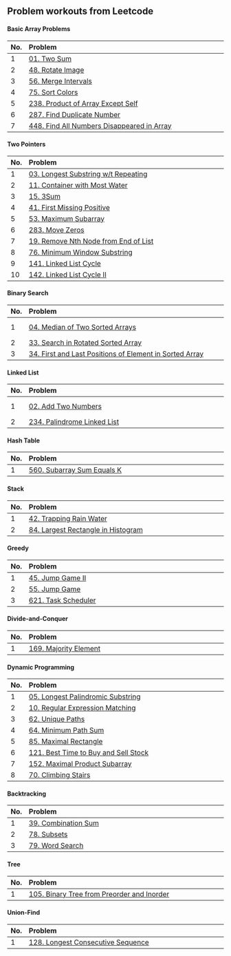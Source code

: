 ## Problem workouts from Leetcode

#### Basic Array Problems

| No.  | Problem&nbsp;&nbsp;&nbsp;&nbsp;&nbsp;&nbsp;&nbsp;&nbsp;&nbsp;&nbsp;&nbsp;&nbsp;&nbsp;&nbsp;&nbsp;&nbsp;&nbsp;&nbsp;&nbsp;&nbsp;&nbsp;&nbsp;&nbsp;&nbsp;&nbsp;&nbsp;&nbsp;&nbsp;&nbsp;&nbsp;&nbsp;&nbsp;&nbsp;&nbsp;&nbsp;&nbsp;&nbsp;&nbsp;&nbsp;&nbsp;&nbsp;&nbsp;&nbsp;&nbsp;&nbsp;&nbsp;&nbsp;&nbsp;&nbsp;&nbsp;&nbsp;&nbsp;&nbsp;&nbsp;&nbsp;&nbsp;&nbsp;&nbsp;&nbsp;&nbsp;&nbsp;&nbsp;&nbsp;&nbsp;&nbsp;&nbsp;&nbsp;&nbsp;&nbsp;&nbsp;&nbsp;&nbsp;&nbsp;&nbsp;&nbsp;&nbsp;&nbsp;&nbsp;&nbsp;&nbsp;&nbsp;&nbsp;&nbsp;&nbsp;&nbsp;&nbsp;&nbsp;&nbsp;&nbsp;&nbsp;&nbsp;&nbsp;&nbsp;&nbsp;&nbsp; | Solution&nbsp;&nbsp;&nbsp;&nbsp;&nbsp;&nbsp;&nbsp;&nbsp;&nbsp;&nbsp;&nbsp;&nbsp;&nbsp;&nbsp;&nbsp;&nbsp;&nbsp;&nbsp;&nbsp;&nbsp; | Level  |
| ---- | :----------------------------------------------------------- | ------------------------------------------------------------ | ------ |
| 1    | [01. Two Sum](https://leetcode.com/problems/two-sum/)        | [python](https://github.com/baihuaxie/leetcode/blob/master/01_basic_array/01_two_sums.py) | Easy   |
| 2    | [48. Rotate Image](https://leetcode.com/problems/rotate-image/) | [c++](https://github.com/baihuaxie/leetcode/blob/master/01_basic_array/48_rotate_image.cpp) | Medium |
| 3    | [56. Merge Intervals](https://leetcode.com/problems/merge-intervals/) | [c++](https://github.com/baihuaxie/leetcode/blob/master/01_basic_array/56_merge_intervals.h) | Medium |
| 4    | [75. Sort Colors](https://leetcode.com/problems/sort-colors/) | [c++](https://github.com/baihuaxie/leetcode/blob/master/01_basic_array/75_sort_colors.h) | Medium |
| 5    | [238. Product of Array Except Self](https://leetcode.com/problems/product-of-array-except-self/) | [c++](https://github.com/baihuaxie/leetcode/blob/master/01_basic_array/238_product_except_self.h) | Medium |
| 6    | [287. Find Duplicate Number](https://leetcode.com/problems/find-the-duplicate-number/) | [c++ (speed 90%)](https://github.com/baihuaxie/leetcode/blob/master/01_basic_array/287_find_duplicate.h) | Medium |
| 7    | [448. Find All Numbers Disappeared in Array](https://leetcode.com/problems/find-all-numbers-disappeared-in-an-array/) | [c++](https://github.com/baihuaxie/leetcode/blob/master/01_basic_array/448_all_missing_numbers.h) | Easy   |

#### Two Pointers

| No.  | Problem&nbsp;&nbsp;&nbsp;&nbsp;&nbsp;&nbsp;&nbsp;&nbsp;&nbsp;&nbsp;&nbsp;&nbsp;&nbsp;&nbsp;&nbsp;&nbsp;&nbsp;&nbsp;&nbsp;&nbsp;&nbsp;&nbsp;&nbsp;&nbsp;&nbsp;&nbsp;&nbsp;&nbsp;&nbsp;&nbsp;&nbsp;&nbsp;&nbsp;&nbsp;&nbsp;&nbsp;&nbsp;&nbsp;&nbsp;&nbsp;&nbsp;&nbsp;&nbsp;&nbsp;&nbsp;&nbsp;&nbsp;&nbsp;&nbsp;&nbsp;&nbsp;&nbsp;&nbsp;&nbsp;&nbsp;&nbsp;&nbsp;&nbsp;&nbsp;&nbsp;&nbsp;&nbsp;&nbsp;&nbsp;&nbsp;&nbsp;&nbsp;&nbsp;&nbsp;&nbsp;&nbsp;&nbsp;&nbsp;&nbsp;&nbsp;&nbsp;&nbsp;&nbsp;&nbsp;&nbsp;&nbsp;&nbsp;&nbsp;&nbsp;&nbsp;&nbsp;&nbsp;&nbsp;&nbsp;&nbsp;&nbsp;&nbsp;&nbsp;&nbsp;&nbsp; | Solution&nbsp;&nbsp;&nbsp;&nbsp;&nbsp;&nbsp;&nbsp;&nbsp;&nbsp;&nbsp;&nbsp;&nbsp;&nbsp;&nbsp;&nbsp;&nbsp;&nbsp;&nbsp;&nbsp;&nbsp; | Level  |
| ---- | ------------------------------------------------------------ | ------------------------------------------------------------ | ------ |
| 1    | [03. Longest Substring w/t Repeating](https://leetcode.com/problems/longest-substring-without-repeating-characters/) | [python (mem 99%)](https://github.com/baihuaxie/leetcode/blob/master/02_two_pointers/03_longest_substring.py) | Medium |
| 2    | [11. Container with Most Water](https://leetcode.com/problems/container-with-most-water/) | [python](https://github.com/baihuaxie/leetcode/blob/master/02_two_pointers/11_container.py) | Medium |
| 3    | [15. 3Sum](https://leetcode.com/problems/3sum/)              | [c++](https://github.com/baihuaxie/leetcode/blob/master/02_two_pointers/15_3Sum.cpp) | Medium |
| 4    | [41. First Missing Positive](https://leetcode.com/problems/first-missing-positive/) | [c++](https://github.com/baihuaxie/leetcode/blob/master/02_two_pointers/41_first_missing_pos_integer.cpp) | Hard   |
| 5    | [53. Maximum Subarray](https://leetcode.com/problems/maximum-subarray/) | [c++](https://github.com/baihuaxie/leetcode/blob/master/02_two_pointers/53_maximum_subarray.cpp) | Easy   |
| 6    | [283. Move Zeros](https://leetcode.com/problems/move-zeroes/) | [c++](https://github.com/baihuaxie/leetcode/blob/master/02_two_pointers/283_move_zeros.h) | Easy   |
| 7    | [19. Remove Nth Node from End of List](https://leetcode.com/problems/remove-nth-node-from-end-of-list/) | [c++ (speed 100%)](https://github.com/baihuaxie/leetcode/blob/master/02_two_pointers/19_remove_nth_node_from_end_of_list.h) | Medium |
| 8    | [76. Minimum Window Substring](https://leetcode.com/problems/minimum-window-substring/) | [c++](https://github.com/baihuaxie/leetcode/blob/master/02_two_pointers/76_minimum_window_substring.h) | Hard   |
| 9    | [141. Linked List Cycle](https://leetcode.com/problems/linked-list-cycle/) | [c++](https://github.com/baihuaxie/leetcode/blob/master/02_two_pointers/141_linked_list_cycle.h) | Easy   |
| 10   | [142. Linked List Cycle II](https://leetcode.com/problems/linked-list-cycle-ii/submissions/) | [c++ (speed 99%)](https://github.com/baihuaxie/leetcode/blob/master/02_two_pointers/142_linked_list_cycle_II.h) | Medium |

#### Binary Search

| No.  | Problem&nbsp;&nbsp;&nbsp;&nbsp;&nbsp;&nbsp;&nbsp;&nbsp;&nbsp;&nbsp;&nbsp;&nbsp;&nbsp;&nbsp;&nbsp;&nbsp;&nbsp;&nbsp;&nbsp;&nbsp;&nbsp;&nbsp;&nbsp;&nbsp;&nbsp;&nbsp;&nbsp;&nbsp;&nbsp;&nbsp;&nbsp;&nbsp;&nbsp;&nbsp;&nbsp;&nbsp;&nbsp;&nbsp;&nbsp;&nbsp;&nbsp;&nbsp;&nbsp;&nbsp;&nbsp;&nbsp;&nbsp;&nbsp;&nbsp;&nbsp;&nbsp;&nbsp;&nbsp;&nbsp;&nbsp;&nbsp;&nbsp;&nbsp;&nbsp;&nbsp;&nbsp;&nbsp;&nbsp;&nbsp;&nbsp;&nbsp;&nbsp;&nbsp;&nbsp;&nbsp;&nbsp;&nbsp;&nbsp;&nbsp;&nbsp;&nbsp;&nbsp;&nbsp;&nbsp;&nbsp;&nbsp;&nbsp;&nbsp;&nbsp;&nbsp;&nbsp;&nbsp;&nbsp;&nbsp;&nbsp;&nbsp;&nbsp;&nbsp;&nbsp;&nbsp; | Solution&nbsp;&nbsp;&nbsp;&nbsp;&nbsp;&nbsp;&nbsp;&nbsp;&nbsp;&nbsp;&nbsp;&nbsp;&nbsp;&nbsp;&nbsp;&nbsp;&nbsp;&nbsp;&nbsp;&nbsp; | Level  |
| ---- | ------------------------------------------------------------ | ------------------------------------------------------------ | ------ |
| 1    | [04. Median of Two Sorted Arrays](https://leetcode.com/problems/median-of-two-sorted-arrays/) | [python (mem 100%)](https://github.com/baihuaxie/leetcode/blob/master/03_binary_search/04_median_of_two_sorted_arrays.py) | Hard   |
| 2    | [33. Search in Rotated Sorted Array](https://leetcode.com/problems/search-in-rotated-sorted-array/) | [c++](https://github.com/baihuaxie/leetcode/blob/master/03_binary_search/33_search_rotated_sorted_array.cpp) | Medium |
| 3    | [34. First and Last Positions of Element in Sorted Array](https://leetcode.com/problems/find-first-and-last-position-of-element-in-sorted-array/) | [c++](https://github.com/baihuaxie/leetcode/blob/master/03_binary_search/34_find_posiitons_in_sorted_array.cpp) | Medium |

#### Linked List

| No.  | Problem&nbsp;&nbsp;&nbsp;&nbsp;&nbsp;&nbsp;&nbsp;&nbsp;&nbsp;&nbsp;&nbsp;&nbsp;&nbsp;&nbsp;&nbsp;&nbsp;&nbsp;&nbsp;&nbsp;&nbsp;&nbsp;&nbsp;&nbsp;&nbsp;&nbsp;&nbsp;&nbsp;&nbsp;&nbsp;&nbsp;&nbsp;&nbsp;&nbsp;&nbsp;&nbsp;&nbsp;&nbsp;&nbsp;&nbsp;&nbsp;&nbsp;&nbsp;&nbsp;&nbsp;&nbsp;&nbsp;&nbsp;&nbsp;&nbsp;&nbsp;&nbsp;&nbsp;&nbsp;&nbsp;&nbsp;&nbsp;&nbsp;&nbsp;&nbsp;&nbsp;&nbsp;&nbsp;&nbsp;&nbsp;&nbsp;&nbsp;&nbsp;&nbsp;&nbsp;&nbsp;&nbsp;&nbsp;&nbsp;&nbsp;&nbsp;&nbsp;&nbsp;&nbsp;&nbsp;&nbsp;&nbsp;&nbsp;&nbsp;&nbsp;&nbsp;&nbsp;&nbsp;&nbsp;&nbsp;&nbsp;&nbsp;&nbsp;&nbsp;&nbsp;&nbsp; | Solution&nbsp;&nbsp;&nbsp;&nbsp;&nbsp;&nbsp;&nbsp;&nbsp;&nbsp;&nbsp;&nbsp;&nbsp;&nbsp;&nbsp;&nbsp;&nbsp;&nbsp;&nbsp;&nbsp;&nbsp; | Level  |
| ---- | ------------------------------------------------------------ | ------------------------------------------------------------ | ------ |
| 1    | [02. Add Two Numbers](https://leetcode.com/problems/add-two-numbers/) | [python (mem 100%)](https://github.com/baihuaxie/leetcode/blob/master/04_linked_list/02_add_two_numbers.py) | Medium |
| 2    | [234. Palindrome Linked List](https://leetcode.com/problems/palindrome-linked-list/) | [c++ (speed 91%)](https://github.com/baihuaxie/leetcode/blob/master/04_linked_list/234_palindrome_linked_list.h) | Easy   |

#### Hash Table

| No.  | Problem&nbsp;&nbsp;&nbsp;&nbsp;&nbsp;&nbsp;&nbsp;&nbsp;&nbsp;&nbsp;&nbsp;&nbsp;&nbsp;&nbsp;&nbsp;&nbsp;&nbsp;&nbsp;&nbsp;&nbsp;&nbsp;&nbsp;&nbsp;&nbsp;&nbsp;&nbsp;&nbsp;&nbsp;&nbsp;&nbsp;&nbsp;&nbsp;&nbsp;&nbsp;&nbsp;&nbsp;&nbsp;&nbsp;&nbsp;&nbsp;&nbsp;&nbsp;&nbsp;&nbsp;&nbsp;&nbsp;&nbsp;&nbsp;&nbsp;&nbsp;&nbsp;&nbsp;&nbsp;&nbsp;&nbsp;&nbsp;&nbsp;&nbsp;&nbsp;&nbsp;&nbsp;&nbsp;&nbsp;&nbsp;&nbsp;&nbsp;&nbsp;&nbsp;&nbsp;&nbsp;&nbsp;&nbsp;&nbsp;&nbsp;&nbsp;&nbsp;&nbsp;&nbsp;&nbsp;&nbsp;&nbsp;&nbsp;&nbsp;&nbsp;&nbsp;&nbsp;&nbsp;&nbsp;&nbsp;&nbsp;&nbsp;&nbsp;&nbsp;&nbsp;&nbsp; | Solution&nbsp;&nbsp;&nbsp;&nbsp;&nbsp;&nbsp;&nbsp;&nbsp;&nbsp;&nbsp;&nbsp;&nbsp;&nbsp;&nbsp;&nbsp;&nbsp;&nbsp;&nbsp;&nbsp;&nbsp; | Level  |
| ---- | ------------------------------------------------------------ | ------------------------------------------------------------ | ------ |
| 1    | [560. Subarray Sum Equals K](https://leetcode.com/problems/subarray-sum-equals-k/) | [c++](https://github.com/baihuaxie/leetcode/blob/master/05_hash_table/560_subarray_sum_k.h) | Medium |

#### Stack

| No.  | Problem&nbsp;&nbsp;&nbsp;&nbsp;&nbsp;&nbsp;&nbsp;&nbsp;&nbsp;&nbsp;&nbsp;&nbsp;&nbsp;&nbsp;&nbsp;&nbsp;&nbsp;&nbsp;&nbsp;&nbsp;&nbsp;&nbsp;&nbsp;&nbsp;&nbsp;&nbsp;&nbsp;&nbsp;&nbsp;&nbsp;&nbsp;&nbsp;&nbsp;&nbsp;&nbsp;&nbsp;&nbsp;&nbsp;&nbsp;&nbsp;&nbsp;&nbsp;&nbsp;&nbsp;&nbsp;&nbsp;&nbsp;&nbsp;&nbsp;&nbsp;&nbsp;&nbsp;&nbsp;&nbsp;&nbsp;&nbsp;&nbsp;&nbsp;&nbsp;&nbsp;&nbsp;&nbsp;&nbsp;&nbsp;&nbsp;&nbsp;&nbsp;&nbsp;&nbsp;&nbsp;&nbsp;&nbsp;&nbsp;&nbsp;&nbsp;&nbsp;&nbsp;&nbsp;&nbsp;&nbsp;&nbsp;&nbsp;&nbsp;&nbsp;&nbsp;&nbsp;&nbsp;&nbsp;&nbsp;&nbsp;&nbsp;&nbsp;&nbsp;&nbsp;&nbsp; | Solution&nbsp;&nbsp;&nbsp;&nbsp;&nbsp;&nbsp;&nbsp;&nbsp;&nbsp;&nbsp;&nbsp;&nbsp;&nbsp;&nbsp;&nbsp;&nbsp;&nbsp;&nbsp;&nbsp;&nbsp; | Level |
| ---- | ------------------------------------------------------------ | ------------------------------------------------------------ | ----- |
| 1    | [42. Trapping Rain Water](https://leetcode.com/problems/trapping-rain-water/) | [c++](https://github.com/baihuaxie/leetcode/blob/master/07_stack/42_trap_rain_water.cpp) | Hard  |
| 2    | [84. Largest Rectangle in Histogram](https://leetcode.com/problems/largest-rectangle-in-histogram/) | [c++](https://github.com/baihuaxie/leetcode/blob/master/07_stack/84_largest_rectangle_in_histogram.h) | Hard  |

#### Greedy

| No.  | Problem&nbsp;&nbsp;&nbsp;&nbsp;&nbsp;&nbsp;&nbsp;&nbsp;&nbsp;&nbsp;&nbsp;&nbsp;&nbsp;&nbsp;&nbsp;&nbsp;&nbsp;&nbsp;&nbsp;&nbsp;&nbsp;&nbsp;&nbsp;&nbsp;&nbsp;&nbsp;&nbsp;&nbsp;&nbsp;&nbsp;&nbsp;&nbsp;&nbsp;&nbsp;&nbsp;&nbsp;&nbsp;&nbsp;&nbsp;&nbsp;&nbsp;&nbsp;&nbsp;&nbsp;&nbsp;&nbsp;&nbsp;&nbsp;&nbsp;&nbsp;&nbsp;&nbsp;&nbsp;&nbsp;&nbsp;&nbsp;&nbsp;&nbsp;&nbsp;&nbsp;&nbsp;&nbsp;&nbsp;&nbsp;&nbsp;&nbsp;&nbsp;&nbsp;&nbsp;&nbsp;&nbsp;&nbsp;&nbsp;&nbsp;&nbsp;&nbsp;&nbsp;&nbsp;&nbsp;&nbsp;&nbsp;&nbsp;&nbsp;&nbsp;&nbsp;&nbsp;&nbsp;&nbsp;&nbsp;&nbsp;&nbsp;&nbsp;&nbsp;&nbsp;&nbsp; | Solution&nbsp;&nbsp;&nbsp;&nbsp;&nbsp;&nbsp;&nbsp;&nbsp;&nbsp;&nbsp;&nbsp;&nbsp;&nbsp;&nbsp;&nbsp;&nbsp;&nbsp;&nbsp;&nbsp;&nbsp; | Level  |
| ---- | ------------------------------------------------------------ | ------------------------------------------------------------ | ------ |
| 1    | [45. Jump Game II](https://leetcode.com/problems/jump-game-ii/) | [c++](https://github.com/baihuaxie/leetcode/blob/master/10_greedy/45_jump_game_II.cpp) | Hard   |
| 2    | [55. Jump Game](https://leetcode.com/problems/jump-game/)    | [c++](https://github.com/baihuaxie/leetcode/blob/master/10_greedy/55_jump_game.h) | Medium |
| 3    | [621. Task Scheduler](https://leetcode.com/problems/task-scheduler/) | [c++](https://github.com/baihuaxie/leetcode/blob/master/10_greedy/621_task_scheduler.h) | Medium |

#### Divide-and-Conquer

| No.  | Problem&nbsp;&nbsp;&nbsp;&nbsp;&nbsp;&nbsp;&nbsp;&nbsp;&nbsp;&nbsp;&nbsp;&nbsp;&nbsp;&nbsp;&nbsp;&nbsp;&nbsp;&nbsp;&nbsp;&nbsp;&nbsp;&nbsp;&nbsp;&nbsp;&nbsp;&nbsp;&nbsp;&nbsp;&nbsp;&nbsp;&nbsp;&nbsp;&nbsp;&nbsp;&nbsp;&nbsp;&nbsp;&nbsp;&nbsp;&nbsp;&nbsp;&nbsp;&nbsp;&nbsp;&nbsp;&nbsp;&nbsp;&nbsp;&nbsp;&nbsp;&nbsp;&nbsp;&nbsp;&nbsp;&nbsp;&nbsp;&nbsp;&nbsp;&nbsp;&nbsp;&nbsp;&nbsp;&nbsp;&nbsp;&nbsp;&nbsp;&nbsp;&nbsp;&nbsp;&nbsp;&nbsp;&nbsp;&nbsp;&nbsp;&nbsp;&nbsp;&nbsp;&nbsp;&nbsp;&nbsp;&nbsp;&nbsp;&nbsp;&nbsp;&nbsp;&nbsp;&nbsp;&nbsp;&nbsp;&nbsp;&nbsp;&nbsp;&nbsp;&nbsp;&nbsp; | Solution&nbsp;&nbsp;&nbsp;&nbsp;&nbsp;&nbsp;&nbsp;&nbsp;&nbsp;&nbsp;&nbsp;&nbsp;&nbsp;&nbsp;&nbsp;&nbsp;&nbsp;&nbsp;&nbsp;&nbsp; | Level |
| ---- | ------------------------------------------------------------ | ------------------------------------------------------------ | ----- |
| 1    | [169. Majority Element](https://leetcode.com/problems/majority-element/) | [c++ (mem 90%)](https://github.com/baihuaxie/leetcode/blob/master/11_divide_and_conquer/169_maj_element.h) | Easy  |

#### Dynamic Programming

| No.  | Problem&nbsp;&nbsp;&nbsp;&nbsp;&nbsp;&nbsp;&nbsp;&nbsp;&nbsp;&nbsp;&nbsp;&nbsp;&nbsp;&nbsp;&nbsp;&nbsp;&nbsp;&nbsp;&nbsp;&nbsp;&nbsp;&nbsp;&nbsp;&nbsp;&nbsp;&nbsp;&nbsp;&nbsp;&nbsp;&nbsp;&nbsp;&nbsp;&nbsp;&nbsp;&nbsp;&nbsp;&nbsp;&nbsp;&nbsp;&nbsp;&nbsp;&nbsp;&nbsp;&nbsp;&nbsp;&nbsp;&nbsp;&nbsp;&nbsp;&nbsp;&nbsp;&nbsp;&nbsp;&nbsp;&nbsp;&nbsp;&nbsp;&nbsp;&nbsp;&nbsp;&nbsp;&nbsp;&nbsp;&nbsp;&nbsp;&nbsp;&nbsp;&nbsp;&nbsp;&nbsp;&nbsp;&nbsp;&nbsp;&nbsp;&nbsp;&nbsp;&nbsp;&nbsp;&nbsp;&nbsp;&nbsp;&nbsp;&nbsp;&nbsp;&nbsp;&nbsp;&nbsp;&nbsp;&nbsp;&nbsp;&nbsp;&nbsp;&nbsp;&nbsp;&nbsp; | Solution&nbsp;&nbsp;&nbsp;&nbsp;&nbsp;&nbsp;&nbsp;&nbsp;&nbsp;&nbsp;&nbsp;&nbsp;&nbsp;&nbsp;&nbsp;&nbsp;&nbsp;&nbsp;&nbsp;&nbsp; | Level  |
| ---- | ------------------------------------------------------------ | ------------------------------------------------------------ | ------ |
| 1    | [05. Longest Palindromic Substring](https://leetcode.com/problems/longest-palindromic-substring/) | [python (mem 99%)](https://github.com/baihuaxie/leetcode/blob/master/12_dynamic_programming/05_longest_palindromic.py) | Medium |
| 2    | [10. Regular Expression Matching](https://leetcode.com/problems/regular-expression-matching/) | [python (mem 99%)](https://github.com/baihuaxie/leetcode/blob/master/12_dynamic_programming/10_regex_matching.py) | Hard   |
| 3    | [62. Unique Paths](https://leetcode.com/problems/unique-paths/) | [c++](https://github.com/baihuaxie/leetcode/blob/master/12_dynamic_programming/62_unique_paths.h) | Medium |
| 4    | [64. Minimum Path Sum](https://leetcode.com/problems/minimum-path-sum/) | [c++](https://github.com/baihuaxie/leetcode/blob/master/12_dynamic_programming/64_min_path_sums.h) | Medium |
| 5    | [85. Maximal Rectangle](https://leetcode.com/problems/maximal-rectangle/) | [c++](https://github.com/baihuaxie/leetcode/blob/master/12_dynamic_programming/85_maximal_rectangle.h) | Hard   |
| 6    | [121. Best Time to Buy and Sell Stock](https://leetcode.com/problems/best-time-to-buy-and-sell-stock/) | [c++](https://github.com/baihuaxie/leetcode/blob/master/12_dynamic_programming/121_buy_sell_stock.h) | Easy   |
| 7    | [152. Maximal Product Subarray](https://leetcode.com/problems/maximum-product-subarray/) | [c++ (speed 100%)](https://github.com/baihuaxie/leetcode/blob/master/12_dynamic_programming/152_max_prod_subarray.h) | Medium |
| 8    | [70. Climbing Stairs](https://leetcode.com/problems/climbing-stairs/) | [c++ (speed 100%)](https://github.com/baihuaxie/leetcode/blob/master/12_dynamic_programming/70_climbing_stairs.h) | Easy   |

#### Backtracking

| No.  | Problem&nbsp;&nbsp;&nbsp;&nbsp;&nbsp;&nbsp;&nbsp;&nbsp;&nbsp;&nbsp;&nbsp;&nbsp;&nbsp;&nbsp;&nbsp;&nbsp;&nbsp;&nbsp;&nbsp;&nbsp;&nbsp;&nbsp;&nbsp;&nbsp;&nbsp;&nbsp;&nbsp;&nbsp;&nbsp;&nbsp;&nbsp;&nbsp;&nbsp;&nbsp;&nbsp;&nbsp;&nbsp;&nbsp;&nbsp;&nbsp;&nbsp;&nbsp;&nbsp;&nbsp;&nbsp;&nbsp;&nbsp;&nbsp;&nbsp;&nbsp;&nbsp;&nbsp;&nbsp;&nbsp;&nbsp;&nbsp;&nbsp;&nbsp;&nbsp;&nbsp;&nbsp;&nbsp;&nbsp;&nbsp;&nbsp;&nbsp;&nbsp;&nbsp;&nbsp;&nbsp;&nbsp;&nbsp;&nbsp;&nbsp;&nbsp;&nbsp;&nbsp;&nbsp;&nbsp;&nbsp;&nbsp;&nbsp;&nbsp;&nbsp;&nbsp;&nbsp;&nbsp;&nbsp;&nbsp;&nbsp;&nbsp;&nbsp;&nbsp;&nbsp;&nbsp; | Solution&nbsp;&nbsp;&nbsp;&nbsp;&nbsp;&nbsp;&nbsp;&nbsp;&nbsp;&nbsp;&nbsp;&nbsp;&nbsp;&nbsp;&nbsp;&nbsp;&nbsp;&nbsp;&nbsp;&nbsp; | Level  |
| ---- | ------------------------------------------------------------ | ------------------------------------------------------------ | ------ |
| 1    | [39. Combination Sum](https://github.com/baihuaxie/leetcode/blob/master/12_dynamic_programming/152_max_prod_subarray.h) | [c++ (speed 100%)](https://github.com/baihuaxie/leetcode/blob/master/13_backtracking/39_combination_sum.cpp) | Medium |
| 2    | [78. Subsets](https://leetcode.com/problems/subsets/)        | [c++ (mem 97%)](https://github.com/baihuaxie/leetcode/blob/master/13_backtracking/78_subsets.h) | Medium |
| 3    | [79. Word Search](https://leetcode.com/problems/word-search/) | [c++](https://github.com/baihuaxie/leetcode/blob/master/13_backtracking/79_word_search.h) | Medium |

#### Tree

| No.  | Problem&nbsp;&nbsp;&nbsp;&nbsp;&nbsp;&nbsp;&nbsp;&nbsp;&nbsp;&nbsp;&nbsp;&nbsp;&nbsp;&nbsp;&nbsp;&nbsp;&nbsp;&nbsp;&nbsp;&nbsp;&nbsp;&nbsp;&nbsp;&nbsp;&nbsp;&nbsp;&nbsp;&nbsp;&nbsp;&nbsp;&nbsp;&nbsp;&nbsp;&nbsp;&nbsp;&nbsp;&nbsp;&nbsp;&nbsp;&nbsp;&nbsp;&nbsp;&nbsp;&nbsp;&nbsp;&nbsp;&nbsp;&nbsp;&nbsp;&nbsp;&nbsp;&nbsp;&nbsp;&nbsp;&nbsp;&nbsp;&nbsp;&nbsp;&nbsp;&nbsp;&nbsp;&nbsp;&nbsp;&nbsp;&nbsp;&nbsp;&nbsp;&nbsp;&nbsp;&nbsp;&nbsp;&nbsp;&nbsp;&nbsp;&nbsp;&nbsp;&nbsp;&nbsp;&nbsp;&nbsp;&nbsp;&nbsp;&nbsp;&nbsp;&nbsp;&nbsp;&nbsp;&nbsp;&nbsp;&nbsp;&nbsp;&nbsp;&nbsp;&nbsp;&nbsp; | Solution&nbsp;&nbsp;&nbsp;&nbsp;&nbsp;&nbsp;&nbsp;&nbsp;&nbsp;&nbsp;&nbsp;&nbsp;&nbsp;&nbsp;&nbsp;&nbsp;&nbsp;&nbsp;&nbsp;&nbsp; | Level  |
| ---- | ------------------------------------------------------------ | ------------------------------------------------------------ | ------ |
| 1    | [105. Binary Tree from Preorder and Inorder](https://leetcode.com/problems/construct-binary-tree-from-preorder-and-inorder-traversal/) | [c++](https://github.com/baihuaxie/leetcode/blob/master/14_tree/105_construct_binary_tree.h) | Medium |

#### Union-Find

| No.  | Problem&nbsp;&nbsp;&nbsp;&nbsp;&nbsp;&nbsp;&nbsp;&nbsp;&nbsp;&nbsp;&nbsp;&nbsp;&nbsp;&nbsp;&nbsp;&nbsp;&nbsp;&nbsp;&nbsp;&nbsp;&nbsp;&nbsp;&nbsp;&nbsp;&nbsp;&nbsp;&nbsp;&nbsp;&nbsp;&nbsp;&nbsp;&nbsp;&nbsp;&nbsp;&nbsp;&nbsp;&nbsp;&nbsp;&nbsp;&nbsp;&nbsp;&nbsp;&nbsp;&nbsp;&nbsp;&nbsp;&nbsp;&nbsp;&nbsp;&nbsp;&nbsp;&nbsp;&nbsp;&nbsp;&nbsp;&nbsp;&nbsp;&nbsp;&nbsp;&nbsp;&nbsp;&nbsp;&nbsp;&nbsp;&nbsp;&nbsp;&nbsp;&nbsp;&nbsp;&nbsp;&nbsp;&nbsp;&nbsp;&nbsp;&nbsp;&nbsp;&nbsp;&nbsp;&nbsp;&nbsp;&nbsp;&nbsp;&nbsp;&nbsp;&nbsp;&nbsp;&nbsp;&nbsp;&nbsp;&nbsp;&nbsp;&nbsp;&nbsp;&nbsp;&nbsp; | Solution&nbsp;&nbsp;&nbsp;&nbsp;&nbsp;&nbsp;&nbsp;&nbsp;&nbsp;&nbsp;&nbsp;&nbsp;&nbsp;&nbsp;&nbsp;&nbsp;&nbsp;&nbsp;&nbsp;&nbsp; | Level |
| ---- | ------------------------------------------------------------ | ------------------------------------------------------------ | ----- |
| 1    | [128. Longest Consecutive Sequence](https://leetcode.com/problems/longest-consecutive-sequence/) | [c++](https://github.com/baihuaxie/leetcode/blob/master/18_union_find/128_longest_consecutive_seq.h) | Hard  |
